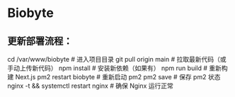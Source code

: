 # Biobyte
## 更新部署流程：
cd /var/www/biobyte        # 进入项目目录
git pull origin main       # 拉取最新代码（或手动上传新代码）
npm install               # 安装新依赖（如果有）
npm run build             # 重新构建 Next.js
pm2 restart biobyte       # 重新启动 pm2
pm2 save                  # 保存 pm2 状态
nginx -t && systemctl restart nginx  # 确保 Nginx 运行正常
